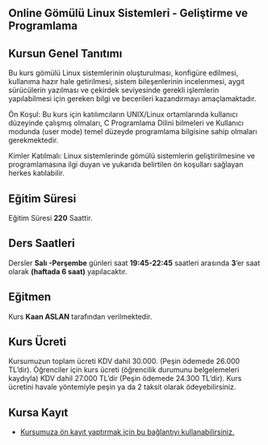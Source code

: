 ##  Online Gömülü Linux Sistemleri - Geliştirme ve Programlama 

## Kursun Genel Tanıtımı

Bu kurs gömülü Linux sistemlerinin oluşturulması, konfigüre edilmesi, kullanıma hazır hale getirilmesi, sistem bileşenlerinin incelenmesi, aygıt sürücülerin yazılması ve çekirdek seviyesinde gerekli işlemlerin yapılabilmesi için gereken bilgi ve becerileri kazandırmayı amaçlamaktadır.

Ön Koşul: Bu kurs için katılımcıların UNIX/Linux ortamlarında kullanıcı düzeyinde çalışmış olmaları, C Programlama Dilini bilmeleri ve Kullanıcı modunda (user mode) temel düzeyde programlama bilgisine sahip olmaları gerekmektedir.

Kimler Katılmalı:  Linux sistemlerinde gömülü sistemlerin geliştirilmesine ve programlamasına ilgi duyan ve yukarıda belirtilen ön koşulları sağlayan herkes katılabilir. 

## Eğitim Süresi
Eğitim Süresi __220__ Saattir.

## Ders Saatleri
Dersler __Salı -Perşembe__ günleri saat __19:45-22:45__ saatleri arasında __3__’er saat olarak __(haftada 6 saat)__ yapılacaktır.

## Eğitmen
Kurs __Kaan ASLAN__ tarafından verilmektedir.

## Kurs Ücreti
Kursumuzun toplam ücreti KDV dahil 30.000. (Peşin ödemede 26.000 TL’dir). Öğrenciler için kurs ücreti (öğrencilik durumunu belgelemeleri kaydıyla) KDV dahil 27.000 TL’dir (Peşin ödemede 24.300 TL’dir). Kurs ücretini havale yöntemiyle peşin ya da 2 taksit olarak ödeyebilirsiniz.

## Kursa Kayıt
+ [Kursumuza ön kayıt yaptırmak için bu bağlantıyı kullanabilirsiniz.]()

